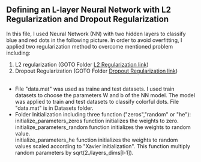 ## Defining an L-layer Neural Network with L2 Regularization and Dropout Regularization <br />

In this file, I used Neural Network (NN) with two hidden layers to classify blue and red dots in the following picture. In order to avoid overfitting, I applied two regularization method to overcome mentioned problem including:
 1. L2 regularization (GOTO Folder [L2 Regularization link](https://github.com/Afsaneh-Karami/Neural-Networks-and-Deep-Learning/tree/main/Regularization/L2%20Regularization))<br />
2. Dropout Regularization (GOTO Folder [Dropout Regularization link](https://github.com/Afsaneh-Karami/Neural-Networks-and-Deep-Learning/tree/main/Regularization/Dropout%20Regularization))<br /><br />


  *  File "data.mat" was used as traine and test datasets. I used train datasets to choose the parameters W and b of the NN model. The model was applied to train and test datasets to classify colorful dots. File "data.mat" is in Datasets folder.  <br />
   * Folder Initialization including three function ("zeros","random" or "he"):<br />
   initialize_parameters_zeros function  initializes the weights to zero.<br />
   initialize_parameters_random function  initializes the weights to random value.<br />
   initialize_parameters_he function initializes the weights to random values scaled according to "Xavier initialization". This function multiply random parameters by sqrt(2./layers_dims[l-1]). <br />
   
